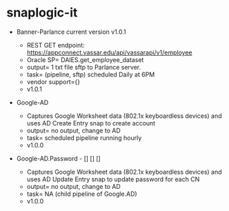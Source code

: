 # snaplogic-it

- Banner-Parlance current version v1.0.1
    - REST GET endpoint: https://appconnect.vassar.edu/api/vassarapi/v1/employee
    - Oracle SP= DAIES.get_employee_dataset
    - output= 1 txt file sftp to Parlance server.
    - task= (pipeline, sftp) scheduled Daily at 6PM
    - vendor support={}
    - v1.0.1

- Google-AD
    - Captures Google Worksheet data (802.1x keyboardless devices) and uses AD Create Entry snap to create account
    - output= no output, change to AD
    - task= scheduled pipeline running hourly
    - v1.0.0

- Google-AD.Password - [] [] []
    - Captures Google Worksheet data (802.1x keyboardless devices) and uses AD Update Entry snap to update password for each CN
    - output= no output, change to AD
    - task= NA (child pipeline of Google.AD)
    - v1.0.0

